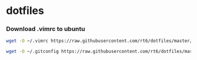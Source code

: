 # dotfiles

### Download .vimrc to ubuntu
```sh
wget -O ~/.vimrc https://raw.githubusercontent.com/rt6/dotfiles/master/.vimrc

wget -O ~/.gitconfig https://raw.githubusercontent.com/rt6/dotfiles/master/.gitconfig

```
